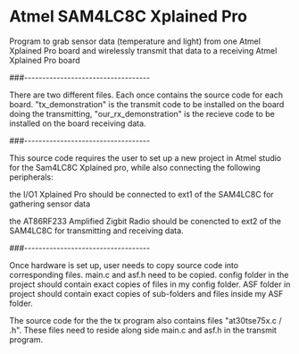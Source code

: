 # Atmel SAM4LC8C Xplained Pro
Program to grab sensor data (temperature and light) from one Atmel Xplained Pro board and wirelessly transmit that data to a receiving Atmel Xplained Pro board

###-----------------------------------

There are two different files. Each once contains the source code for each board. "tx_demonstration" is the transmit code to be installed on the board doing the transmitting, "our_rx_demonstration" is the recieve code to be installed on the board receiving data.

###-----------------------------------

This source code requires the user to set up a new project in Atmel studio for the Sam4LC8C Xplained pro, while also connecting the following peripherals:

the I/O1 Xplained Pro should be connected to ext1 of the SAM4LC8C for gathering sensor data

the AT86RF233 Amplified Zigbit Radio should be conencted to ext2 of the SAM4LC8C for transmitting and receiving data.

###-----------------------------------

Once hardware is set up, user needs to copy source code into corresponding files.
main.c and asf.h need to be copied. 
config folder in the project should contain exact copies of files in my config folder.
ASF folder in project should contain exact copies of sub-folders and files inside my ASF folder.

The source code for the the tx program also contains files "at30tse75x.c / .h". These files need to reside along side main.c and asf.h in the transmit program.


